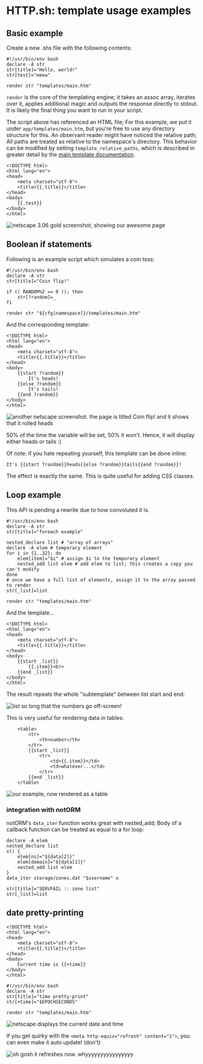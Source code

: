 # HTTP.sh: template usage examples

## Basic example

Create a new .shs file with the following contents:

```
#!/usr/bin/env bash
declare -A str
str[title]="Hello, world!"
str[test]="meow"

render str "templates/main.htm"
```

`render` is the core of the templating engine; it takes an assoc array, iterates over it, applies
additional magic and outputs the response directly to stdout. It is likely the final thing you want
to run in your script.

The script above has referenced an HTML file; For this example, we put it under
`app/templates/main.htm`, but you're free to use any directory structure for this. An observant
reader might have noticed the relative path; All paths are treated as relative to the namespace's
directory. This behavior can be modified by setting `template_relative_paths`, which is described
in greater detail by the [main template documentation](./template.md).

```
<!DOCTYPE html>
<html lang="en">
<head>
	<meta charset="utf-8">
	<title>{{.title}}</title>
</head>
<body>
	{{.test}}
</body>
</html>
```

![netscape 3.06 gold screenshot, showing our awesome page](https://f.sakamoto.pl/IwILCemig.png)

## Boolean if statements

Following is an example script which simulates a coin toss:

```
#!/usr/bin/env bash
declare -A str
str[title]="Coin flip!"

if (( RANDOM%2 == 0 )); then
	str[?random]=_
fi

render str "${cfg[namespace]}/templates/main.htm"
```

And the corresponding template:

```
<!DOCTYPE html>
<html lang="en">
<head>
	<meta charset="utf-8">
	<title>{{.title}}</title>
</head>
<body>
	{{start ?random}}
		It's heads!
	{{else ?random}}
		It's tails!
	{{end ?random}}
</body>
</html>
```

![another netscape screenshot. the page is titled Coin flip! and it shows that it rolled heads](https://f.sakamoto.pl/IwIQT0d6w.png)

50% of the time the variable will be set, 50% it won't. Hence, it will display either heads or tails :)

Of note: if you hate repeating yourself, this template can be done inline:

```
It's {{start ?random}}heads{{else ?random}}tails{{end ?random}}!
```

The effect is exactly the same. This is quite useful for adding CSS classes.

## Loop example

This API is pending a rewrite due to how convoluted it is.

```
#!/usr/bin/env bash
declare -A str
str[title]="foreach example"

nested_declare list # "array of arrays"
declare -A elem # temporary element
for i in {1..32}; do
	elem[item]="$i" # assign $i to the temporary element
	nested_add list elem # add elem to list; this creates a copy you can't modify
done
# once we have a full list of elements, assign it to the array passed to render
str[_list]=list

render str "templates/main.htm"
```

And the template...

```
<!DOCTYPE html>
<html lang="en">
<head>
	<meta charset="utf-8">
	<title>{{.title}}</title>
</head>
<body>
	{{start _list}}
		{{.item}}<br>
	{{end _list}}
</body>
</html>
```

The result repeats the whole "subtemplate" between list start and end:

![list so long that the numbers go off-screen!](https://f.sakamoto.pl/IwI0slukA.png)

This is very useful for rendering data in tables:

```
	<table>
		<tr>
			<th>number</th>
		</tr>
        {{start _list}}
            <tr>
                <td>{{.item}}</td>
                <td>whatever...</td>
            </tr>
        {{end _list}}
	</table>
```

![our example, now rendered as a table](https://f.sakamoto.pl/IwIf39cYw.png)

### integration with notORM

notORM's `data_iter` function works great with nested_add; Body of a callback function can be
treated as equal to a for loop:

```
declare -A elem
nested_declare list
x() {
	elem[ns]="${data[2]}"
	elem[domain]="${data[1]}"
	nested_add list elem
}
data_iter storage/zones.dat "$username" x

str[title]="SERVFAIL :: zone list"
str[_list]=list
```

## date pretty-printing

```
<!DOCTYPE html>
<html lang="en">
<head>
	<meta charset="utf-8">
	<title>{{.title}}</title>
</head>
<body>
	Current time is {{+time}}
</body>
</html>
```

```
#!/usr/bin/env bash
declare -A str
str[title]="time pretty-print"
str[+time]="$EPOCHSECONDS"

render str "templates/main.htm"
```

![netscape displays the current date and time](https://f.sakamoto.pl/IwIvf3Axw.png)

If you get quirky with the `<meta http-equiv="refresh" content="1">`, you can even make it
auto update! (don't)

![oh gosh it refreshes now. whyyyyyyyyyyyyyyyy](https://f.sakamoto.pl/simplescreenrecorder-2025-04-05_22.57.36.png)
